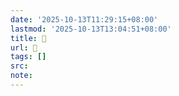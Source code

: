 ```yaml
---
date: '2025-10-13T11:29:15+08:00'
lastmod: '2025-10-13T13:04:51+08:00'
title: 󰠬
url: 󰠬
tags: []
src:
note:
---
```

